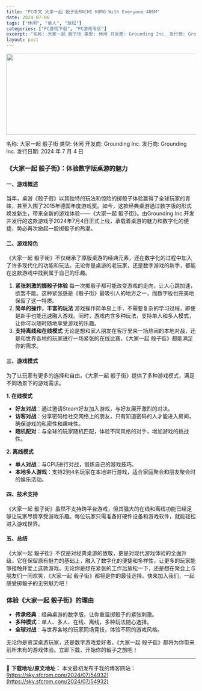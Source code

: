 ```yaml
---
title: "PC中文 大家一起 骰子街MACHI KORO With Everyone 486M"
date: 2024-07-06
tags: ["休闲", "单人", "放松"]
categories: ["PC游戏下载", "PC游戏专区"]
excerpt: "名称: 大家一起 骰子街 类型: 休闲 开发商: Grounding Inc. 发行商: Grounding Inc. 发行日期: 2024 年 7 月 4 日 《大家一起 骰子街》：体验数字版桌游的魅力 一、游戏概述 当年，桌游《骰子街》以其独特的玩法和惊险的掷骰子体验赢得了全球玩家的青睐，甚至入&hellip;"
layout: post
---
```


<img class="size-full wp-image-54933 aligncenter" src="https://sky.sfcrom.com/wp-content/uploads/2024/07/2024070523385521.webp" alt="" width="660" height="215" />

名称: 大家一起 骰子街
类型: 休闲
开发商: Grounding Inc.
发行商: Grounding Inc.
发行日期: 2024 年 7 月 4 日
<h3>《大家一起 骰子街》：体验数字版桌游的魅力</h3>
<h4>一、游戏概述</h4>
当年，桌游《骰子街》以其独特的玩法和惊险的掷骰子体验赢得了全球玩家的青睐，甚至入围了2015年德国年度游戏奖。如今，这款经典桌游通过数字版的形式焕发新生，带来全新的游戏体验——《大家一起 骰子街》。由Grounding Inc.开发并发行的这款游戏于2024年7月4日正式上线，承载着桌游的魅力和数字化的便捷，势必再次掀起一股掷骰子的热潮。
<h4>二、游戏特色</h4>
《大家一起 骰子街》不仅继承了原版桌游的经典元素，还在数字化的过程中加入了许多现代化的功能和玩法。无论你是桌游的老玩家，还是数字游戏的新手，都能在这款游戏中找到属于自己的乐趣。
<ol>
 	<li><strong>紧张刺激的掷骰子体验</strong> 每一次掷骰子都可能改变游戏的走向，让人心跳加速，欲罢不能。这种紧张感是《骰子街》最吸引人的地方之一，而数字版也完美地保留了这一特质。</li>
 	<li><strong>简单的操作，丰富的玩法</strong> 游戏操作简单易上手，不需要复杂的学习过程，即使是新手也能迅速融入游戏。同时，游戏内含多种玩法，支持单人和多人模式，让你可以随时随地享受游戏的乐趣。</li>
 	<li><strong>支持离线和在线模式</strong> 无论是想和家人朋友在客厅里来一场热闹的本地对战，还是和世界各地的玩家进行一场紧张的在线比赛，《大家一起 骰子街》都能满足你的需求。</li>
</ol>
<h4>三、游戏模式</h4>
为了让玩家有更多的选择和自由，《大家一起 骰子街》提供了多种游戏模式，满足不同场景下的游戏需求。

<strong>1. 在线模式</strong>
<ul>
 	<li><strong>好友对战</strong>：通过邀请Steam好友加入游戏，与好友展开激烈的对决。</li>
 	<li><strong>访客对战</strong>：分享密码给社交网络上的朋友，只有知道密码的人才能进入房间，确保游戏的私密性和趣味性。</li>
 	<li><strong>随机配对</strong>：与全球的玩家随机匹配，体验不同风格的对手，增加游戏的挑战性。</li>
</ul>
<strong>2. 离线模式</strong>
<ul>
 	<li><strong>单人对战</strong>：与CPU进行对战，锻炼自己的游戏技巧。</li>
 	<li><strong>本地多人游戏</strong>：支持2到4名玩家在本地进行游戏，适合家庭聚会和朋友聚会时的娱乐活动。</li>
</ul>
<h4>四、技术支持</h4>
《大家一起 骰子街》虽然不支持跨平台游戏，但其强大的在线和离线功能已经足够让玩家尽情享受游戏乐趣。每位玩家只需准备好硬件设备和游戏软件，就能轻松进入游戏世界。
<h4>五、总结</h4>
《大家一起 骰子街》不仅是对经典桌游的致敬，更是对现代游戏体验的全面升级。它在保留原有魅力的基础上，融入了数字化的便捷和多样性，让更多的玩家能够接触并爱上这款游戏。无论你是想在紧张的工作后放松一下，还是想在聚会上与朋友们一同欢笑，《大家一起 骰子街》都将是你的最佳选择。快来加入我们，一起感受掷骰子的无穷魅力吧！
<h3>体验《大家一起 骰子街》的理由</h3>
<ul>
 	<li><strong>传承经典</strong>：经典桌游的数字版，让你重温掷骰子的紧张刺激。</li>
 	<li><strong>多种模式</strong>：单人、多人、在线、离线，多种玩法随心选择。</li>
 	<li><strong>全球对战</strong>：与世界各地的玩家同场竞技，体验不同的游戏风格。</li>
</ul>
无论你是资深桌游玩家，还是数字游戏爱好者，《大家一起 骰子街》都将为你带来前所未有的游戏体验。立即下载，开始你的骰子之旅吧！

---
📖 **下载地址/原文地址：** 本文最初发布于我的博客网站：[https://sky.sfcrom.com/2024/07/54932](https://sky.sfcrom.com/2024/07/54932)
